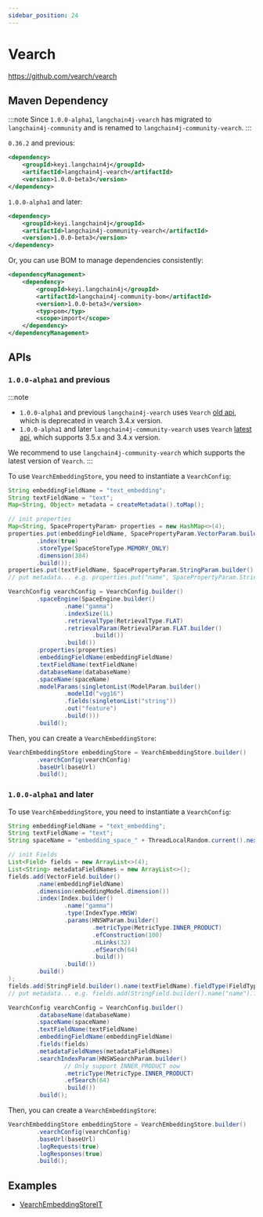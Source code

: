 ```yaml
---
sidebar_position: 24
---
```


# Vearch

https://github.com/vearch/vearch


## Maven Dependency

:::note
Since `1.0.0-alpha1`, `langchain4j-vearch` has migrated to `langchain4j-community` and is renamed to `langchain4j-community-vearch`.
:::

`0.36.2` and previous:

```xml
<dependency>
    <groupId>keyi.langchain4j</groupId>
    <artifactId>langchain4j-vearch</artifactId>
    <version>1.0.0-beta3</version>
</dependency>
```

`1.0.0-alpha1` and later:

```xml
<dependency>
    <groupId>keyi.langchain4j</groupId>
    <artifactId>langchain4j-community-vearch</artifactId>
    <version>1.0.0-beta3</version>
</dependency>
```

Or, you can use BOM to manage dependencies consistently:

```xml
<dependencyManagement>
    <dependency>
        <groupId>keyi.langchain4j</groupId>
        <artifactId>langchain4j-community-bom</artifactId>
        <version>1.0.0-beta3</version>
        <typ>pom</typ>
        <scope>import</scope>
    </dependency>
</dependencyManagement>
```

## APIs

### `1.0.0-alpha1` and previous

:::note
* `1.0.0-alpha1` and previous `langchain4j-vearch` uses `Vearch` [old api](https://vearch.readthedocs.io/zh-cn/v3.3.x/overview.html), which is deprecated in vearch 3.4.x version. 
* `1.0.0-alpha1` and later `langchain4j-community-vearch` uses `Vearch` [latest api](https://vearch.readthedocs.io/zh-cn/latest/overview.html), which supports 3.5.x and 3.4.x version.

We recommend to use `langchain4j-community-vearch` which supports the latest version of `Vearch`.
:::

To use `VearchEmbeddingStore`, you need to instantiate a `VearchConfig`:

```java
String embeddingFieldName = "text_embedding";
String textFieldName = "text";
Map<String, Object> metadata = createMetadata().toMap();

// init properties
Map<String, SpacePropertyParam> properties = new HashMap<>(4);
properties.put(embeddingFieldName, SpacePropertyParam.VectorParam.builder()
        .index(true)
        .storeType(SpaceStoreType.MEMORY_ONLY)
        .dimension(384)
        .build());
properties.put(textFieldName, SpacePropertyParam.StringParam.builder().build());
// put metadata... e.g. properties.put("name", SpacePropertyParam.StringParam.builder().build());

VearchConfig vearchConfig = VearchConfig.builder()
        .spaceEngine(SpaceEngine.builder()
                .name("gamma")
                .indexSize(1L)
                .retrievalType(RetrievalType.FLAT)
                .retrievalParam(RetrievalParam.FLAT.builder()
                        .build())
                .build())
        .properties(properties)
        .embeddingFieldName(embeddingFieldName)
        .textFieldName(textFieldName)
        .databaseName(databaseName)
        .spaceName(spaceName)
        .modelParams(singletonList(ModelParam.builder()
                .modelId("vgg16")
                .fields(singletonList("string"))
                .out("feature")
                .build()))
        .build();
```

Then, you can create a `VearchEmbeddingStore`:

```java
VearchEmbeddingStore embeddingStore = VearchEmbeddingStore.builder()
        .vearchConfig(vearchConfig)
        .baseUrl(baseUrl)
        .build();
```


### `1.0.0-alpha1` and later

To use `VearchEmbeddingStore`, you need to instantiate a `VearchConfig`:

```java
String embeddingFieldName = "text_embedding";
String textFieldName = "text";
String spaceName = "embedding_space_" + ThreadLocalRandom.current().nextInt(0, Integer.MAX_VALUE);

// init Fields
List<Field> fields = new ArrayList<>(4);
List<String> metadataFieldNames = new ArrayList<>();
fields.add(VectorField.builder()
        .name(embeddingFieldName)
        .dimension(embeddingModel.dimension())
        .index(Index.builder()
                .name("gamma")
                .type(IndexType.HNSW)
                .params(HNSWParam.builder()
                        .metricType(MetricType.INNER_PRODUCT)
                        .efConstruction(100)
                        .nLinks(32)
                        .efSearch(64)
                        .build())
                .build())
        .build()
);
fields.add(StringField.builder().name(textFieldName).fieldType(FieldType.STRING).build());
// put metadata... e.g. fields.add(StringField.builder().name("name").fieldType(FieldType.STRING).build());

VearchConfig vearchConfig = VearchConfig.builder()
        .databaseName(databaseName)
        .spaceName(spaceName)
        .textFieldName(textFieldName)
        .embeddingFieldName(embeddingFieldName)
        .fields(fields)
        .metadataFieldNames(metadataFieldNames)
        .searchIndexParam(HNSWSearchParam.builder()
                // Only support INNER_PRODUCT now
                .metricType(MetricType.INNER_PRODUCT)
                .efSearch(64)
                .build())
        .build();
```

Then, you can create a `VearchEmbeddingStore`:

```java
VearchEmbeddingStore embeddingStore = VearchEmbeddingStore.builder()
        .vearchConfig(vearchConfig)
        .baseUrl(baseUrl)
        .logRequests(true)
        .logResponses(true)
        .build();
```


## Examples

- [VearchEmbeddingStoreIT](https://github.com/langchain4j/langchain4j/blob/main/langchain4j-vearch/src/test/java/dev/langchain4j/store/embedding/vearch/VearchEmbeddingStoreIT.java)
